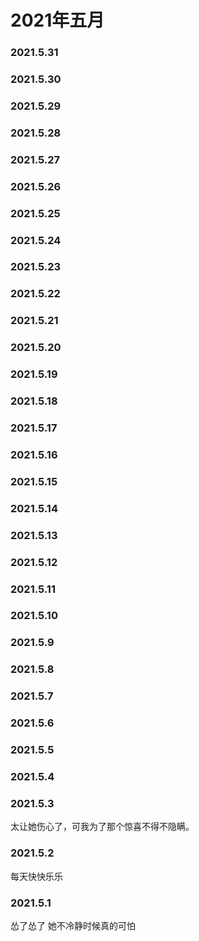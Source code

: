 # 2021年五月

### 2021.5.31 
### 2021.5.30 
### 2021.5.29 
### 2021.5.28 
### 2021.5.27
### 2021.5.26 
### 2021.5.25 
### 2021.5.24 
### 2021.5.23 
### 2021.5.22 
### 2021.5.21 
### 2021.5.20 
### 2021.5.19 
### 2021.5.18
### 2021.5.17  
### 2021.5.16
### 2021.5.15
### 2021.5.14
### 2021.5.13
### 2021.5.12
### 2021.5.11
### 2021.5.10
### 2021.5.9
### 2021.5.8
### 2021.5.7
### 2021.5.6
### 2021.5.5
### 2021.5.4
### 2021.5.3
太让她伤心了，可我为了那个惊喜不得不隐瞒。
### 2021.5.2
每天快快乐乐
### 2021.5.1
怂了怂了 她不冷静时候真的可怕
